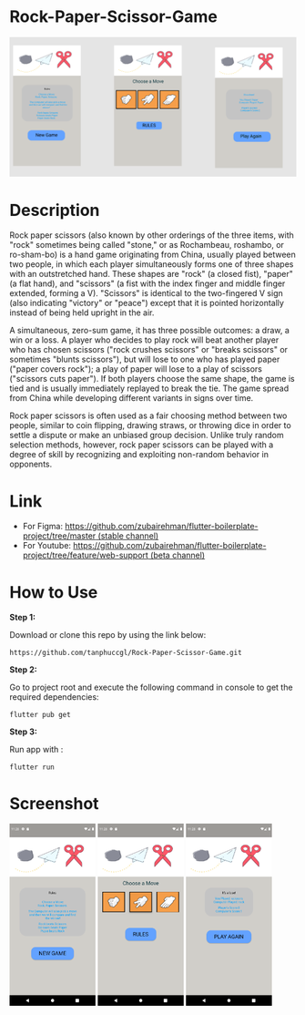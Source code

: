 # Rock-Paper-Scissor-Game

<img src="https://raw.githubusercontent.com/tanphuccgl/Rock-Paper-Scissor-Game/main/assets/309464808_1305556973533731_7986530469202869474_n.png" > 

# Description

Rock paper scissors (also known by other orderings of the three items, with "rock" sometimes being called "stone," or as Rochambeau, roshambo, or ro-sham-bo) is a hand game originating from China, usually played between two people, in which each player simultaneously forms one of three shapes with an outstretched hand. These shapes are "rock" (a closed fist), "paper" (a flat hand), and "scissors" (a fist with the index finger and middle finger extended, forming a V). "Scissors" is identical to the two-fingered V sign (also indicating "victory" or "peace") except that it is pointed horizontally instead of being held upright in the air.

A simultaneous, zero-sum game, it has three possible outcomes: a draw, a win or a loss. A player who decides to play rock will beat another player who has chosen scissors ("rock crushes scissors" or "breaks scissors" or sometimes "blunts scissors"), but will lose to one who has played paper ("paper covers rock"); a play of paper will lose to a play of scissors ("scissors cuts paper"). If both players choose the same shape, the game is tied and is usually immediately replayed to break the tie. The game spread from China while developing different variants in signs over time.

Rock paper scissors is often used as a fair choosing method between two people, similar to coin flipping, drawing straws, or throwing dice in order to settle a dispute or make an unbiased group decision. Unlike truly random selection methods, however, rock paper scissors can be played with a degree of skill by recognizing and exploiting non-random behavior in opponents.

# Link


* For Figma: [https://github.com/zubairehman/flutter-boilerplate-project/tree/master (stable channel)](https://www.figma.com/file/YhVZuMOj06EeCQ1RBpiKf8/Rock-Paper-Scissor-Game-(Community)?node-id=3%3A22)
* For Youtube: [https://github.com/zubairehman/flutter-boilerplate-project/tree/feature/web-support (beta channel)](https://www.figma.com/file/YhVZuMOj06EeCQ1RBpiKf8/Rock-Paper-Scissor-Game-(Community)?node-id=3%3A22)


# How to Use 

**Step 1:**

Download or clone this repo by using the link below:

```
https://github.com/tanphuccgl/Rock-Paper-Scissor-Game.git
```

**Step 2:**

Go to project root and execute the following command in console to get the required dependencies: 

```
flutter pub get 
```

**Step 3:**

Run app with :

```
flutter run 
```


# Screenshot

<img src="https://raw.githubusercontent.com/tanphuccgl/Rock-Paper-Scissor-Game/main/assets/Screenshot_1667233725.png" width=30% height=50%> <img src="https://raw.githubusercontent.com/tanphuccgl/Rock-Paper-Scissor-Game/main/assets/Screenshot_1667233722.png" width=30% height=50%>  <img src="https://raw.githubusercontent.com/tanphuccgl/Rock-Paper-Scissor-Game/main/assets/Screenshot_1667233716.png" width=30% height=50%>  